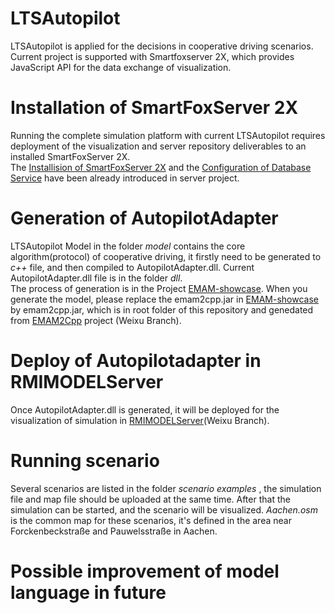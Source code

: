 # LTSAutopilot
LTSAutopilot is applied for the decisions in cooperative driving scenarios. Current project is supported with Smartfoxserver 2X, which provides JavaScript API for the data exchange of visualization.

# Installation of SmartFoxServer 2X
Running the complete simulation platform with current LTSAutopilot requires deployment of the visualization and server repository deliverables to an installed SmartFoxServer 2X.<br>
The [Installision of SmartFoxServer 2X](https://git.rwth-aachen.de/monticore/EmbeddedMontiArc/simulators/server?nav_source=navbar) and the [Configuration of Database Service](https://git.rwth-aachen.de/monticore/EmbeddedMontiArc/simulators/server?nav_source=navbar) have been already introduced in server project. 


# Generation of AutopilotAdapter
LTSAutopilot Model in the folder _model_ contains the core algorithm(protocol) of cooperative driving, it firstly need to be generated to _c++_ file, and then compiled to AutopilotAdapter.dll. Current AutopilotAdapter.dll file is in the folder _dll_.<br>
The process of generation is in the Project [EMAM-showcase](https://git.rwth-aachen.de/monticore/EmbeddedMontiArc/simulators/EMAM-showcase?nav_source=navbar). When you generate the model, please replace the emam2cpp.jar in [EMAM-showcase](https://git.rwth-aachen.de/monticore/EmbeddedMontiArc/simulators/EMAM-showcase?nav_source=navbar) by emam2cpp.jar, which is in root folder of this repository and genedated from [EMAM2Cpp](https://git.rwth-aachen.de/monticore/EmbeddedMontiArc/generators/EMAM2Cpp?nav_source=navbar) project (Weixu Branch).  
# Deploy of Autopilotadapter in RMIMODELServer
Once AutopilotAdapter.dll is generated, it will be deployed for the visualization of simulation in [RMIMODELServer](https://git.rwth-aachen.de/monticore/EmbeddedMontiArc/simulators/RMIModelServer/tree/Weixu)(Weixu Branch).
# Running scenario 
Several scenarios are listed in the folder _scenario examples_ , the simulation file and map file should be uploaded at the same time. After that the simulation can be started, and the scenario will be visualized.
 _Aachen.osm_ is the common map for these scenarios, it's defined in the area near Forckenbeckstraße and Pauwelsstraße in Aachen.
# Possible improvement of model language in future

